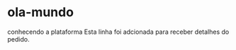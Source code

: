 # ola-mundo
conhecendo a plataforma
Esta linha foi adcionada para receber detalhes do pedido.


<?php

echo "mudança no Master";

?>

